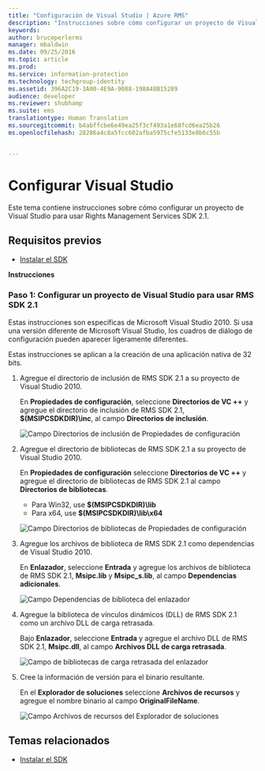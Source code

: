 ```yaml
---
title: "Configuración de Visual Studio | Azure RMS"
description: "Instrucciones sobre cómo configurar un proyecto de Visual Studio para usar RMS SDK 2.1."
keywords: 
author: bruceperlerms
manager: mbaldwin
ms.date: 09/25/2016
ms.topic: article
ms.prod: 
ms.service: information-protection
ms.technology: techgroup-identity
ms.assetid: 396A2C19-3A00-4E9A-9088-198A48B15289
audience: developer
ms.reviewer: shubhamp
ms.suite: ems
translationtype: Human Translation
ms.sourcegitcommit: b4abffcbe6e49ea25f3cf493a1e68fcd6ea25b26
ms.openlocfilehash: 28286a4c8a5fcc602afba5975cfe5133e8b6c55b


---
```


# Configurar Visual Studio

Este tema contiene instrucciones sobre cómo configurar un proyecto de Visual Studio para usar Rights Management Services SDK 2.1.

## Requisitos previos

-   [Instalar el SDK](install-the-rms-sdk.md)

**Instrucciones**

### Paso 1: Configurar un proyecto de Visual Studio para usar RMS SDK 2.1

Estas instrucciones son específicas de Microsoft Visual Studio 2010. Si usa una versión diferente de Microsoft Visual Studio, los cuadros de diálogo de configuración pueden aparecer ligeramente diferentes.

Estas instrucciones se aplican a la creación de una aplicación nativa de 32 bits.

1.  Agregue el directorio de inclusión de RMS SDK 2.1 a su proyecto de Visual Studio 2010.

    En **Propiedades de configuración**, seleccione **Directorios de VC ++** y agregue el directorio de inclusión de RMS SDK 2.1, **$(MSIPCSDKDIR)\\inc**, al campo **Directorios de inclusión**.

    ![Campo Directorios de inclusión de Propiedades de configuración](../media/include_directories.png)

2.  Agregue el directorio de bibliotecas de RMS SDK 2.1 a su proyecto de Visual Studio 2010.

    En **Propiedades de configuración** seleccione **Directorios de VC ++** y agregue el directorio de bibliotecas de RMS SDK 2.1 al campo **Directorios de bibliotecas**.

    -   Para Win32, use **$(MSIPCSDKDIR)\\lib**
    -   Para x64, use **$(MSIPCSDKDIR)\\lib\\x64**

    ![Campo Directorios de bibliotecas de Propiedades de configuración](../media/library_directories.png)

3.  Agregue los archivos de biblioteca de RMS SDK 2.1 como dependencias de Visual Studio 2010.

    En **Enlazador**, seleccione **Entrada** y agregue los archivos de biblioteca de RMS SDK 2.1, **Msipc.lib** y **Msipc\_s.lib**, al campo **Dependencias adicionales**.

    ![Campo Dependencias de biblioteca del enlazador](../media/additional_dependencies.png)

4.  Agregue la biblioteca de vínculos dinámicos (DLL) de RMS SDK 2.1 como un archivo DLL de carga retrasada.

    Bajo **Enlazador**, seleccione **Entrada** y agregue el archivo DLL de RMS SDK 2.1, **Msipc.dll**, al campo **Archivos DLL de carga retrasada**.

    ![Campo de bibliotecas de carga retrasada del enlazador](../media/delay_loaded.png)

5.  Cree la información de versión para el binario resultante.

    En el **Explorador de soluciones** seleccione **Archivos de recursos** y agregue el nombre binario al campo **OriginalFileName**.

    ![Campo Archivos de recursos del Explorador de soluciones](../media/original_file_name.png)

## Temas relacionados

* [Instalar el SDK](install-the-rms-sdk.md)
 

 



<!--HONumber=Sep16_HO5-->


